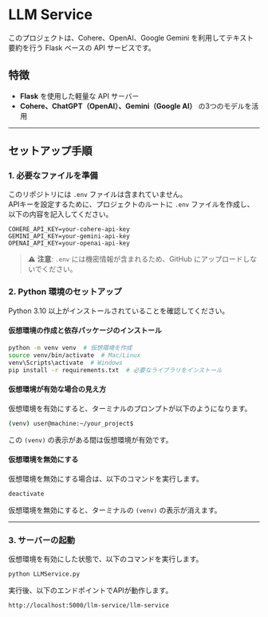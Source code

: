 # LLM Service

このプロジェクトは、Cohere、OpenAI、Google Gemini を利用してテキスト要約を行う Flask ベースの API サービスです。

## 特徴
- **Flask** を使用した軽量な API サーバー
- **Cohere、ChatGPT（OpenAI）、Gemini（Google AI）** の3つのモデルを活用

---

## セットアップ手順

### 1. 必要なファイルを準備

このリポジトリには `.env` ファイルは含まれていません。  
APIキーを設定するために、プロジェクトのルートに `.env` ファイルを作成し、以下の内容を記入してください。

```env
COHERE_API_KEY=your-cohere-api-key
GEMINI_API_KEY=your-gemini-api-key
OPENAI_API_KEY=your-openai-api-key
```

> ⚠ **注意**: `.env` には機密情報が含まれるため、GitHub にアップロードしないでください。

### 2. Python 環境のセットアップ

Python 3.10 以上がインストールされていることを確認してください。

#### **仮想環境の作成と依存パッケージのインストール**

```bash
python -m venv venv  # 仮想環境を作成
source venv/bin/activate  # Mac/Linux
venv\Scripts\activate  # Windows
pip install -r requirements.txt  # 必要なライブラリをインストール
```

#### **仮想環境が有効な場合の見え方**
仮想環境を有効にすると、ターミナルのプロンプトが以下のようになります。

```bash
(venv) user@machine:~/your_project$
```

この `(venv)` の表示がある間は仮想環境が有効です。

#### **仮想環境を無効にする**
仮想環境を無効にする場合は、以下のコマンドを実行します。

```bash
deactivate
```

仮想環境を無効にすると、ターミナルの `(venv)` の表示が消えます。

---

### 3. サーバーの起動

仮想環境を有効にした状態で、以下のコマンドを実行します。

```bash
python LLMService.py
```

実行後、以下のエンドポイントでAPIが動作します。

```
http://localhost:5000/llm-service/llm-service
```

